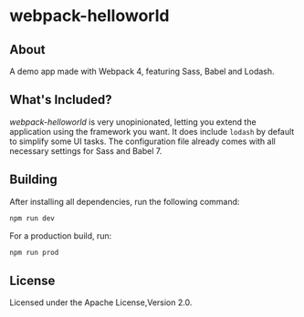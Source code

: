 webpack-helloworld
===================

## About

A demo app made with Webpack 4, featuring Sass, Babel and Lodash.


## What's Included?

*webpack-helloworld* is very unopinionated, letting you extend the application using the framework you want. It does include `lodash` by default to simplify some UI tasks. The configuration file already comes with all necessary settings for Sass and Babel 7.

## Building

After installing all dependencies, run the following command:

```bash
npm run dev
```

For a production build, run:

```bash
npm run prod
```

## License

Licensed under the Apache License,Version 2.0.
